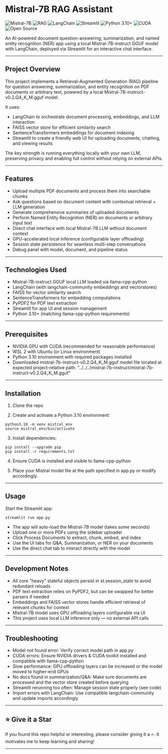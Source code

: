# Mistral-7B RAG Assistant
![Mistral-7B](https://img.shields.io/badge/LLM-Mistral--7B-informational)
![RAG](https://img.shields.io/badge/RAG-Retrieval%20Augmented%20Generation-purple)
![LangChain](https://img.shields.io/badge/Framework-LangChain-yellowgreen)
![Streamlit](https://img.shields.io/badge/UI%20Framework-Streamlit-orange)
![Python 3.10+](https://img.shields.io/badge/python-3.10%2B-blue)
![CUDA](https://img.shields.io/badge/GPU-Required-important)
![Open Source](https://img.shields.io/badge/Open%20Source-Yes-brightgreen)

An AI-powered document question-answering, summarization, and named entity recognition (NER) app using a local Mistral-7B-instruct GGUF model with LangChain, deployed via Streamlit for an interactive chat interface.

---

## Project Overview
This project implements a Retrieval-Augmented Generation (RAG) pipeline for question answering, summarization, and entity recognition on PDF documents or arbitrary text, powered by a local Mistral-7B-instruct-v0.2.Q4_K_M.gguf model.

It uses:
- LangChain to orchestrate document processing, embeddings, and LLM interaction
- FAISS vector store for efficient similarity search
- SentenceTransformers embeddings for document indexing
- Streamlit to create a friendly web UI for uploading documents, chatting, and viewing results

The key strength is running everything locally with your own LLM, preserving privacy and enabling full control without relying on external APIs.

---

## Features
- Upload multiple PDF documents and process them into searchable chunks
- Ask questions based on document content with contextual retrieval + LLM generation
- Generate comprehensive summaries of uploaded documents
- Perform Named Entity Recognition (NER) on documents or arbitrary input text
- Direct chat interface with local Mistral-7B LLM without document context
- GPU-accelerated local inference (configurable layer offloading)
- Session state persistence for seamless multi-step conversations
- Debug panel with model, document, and pipeline status

---

## Technologies Used
- Mistral-7B-instruct GGUF local LLM loaded via llama-cpp-python
- LangChain (with langchain-community embeddings and vectorstores)
- FAISS for vector similarity search
- SentenceTransformers for embedding computations
- PyPDF2 for PDF text extraction
- Streamlit for app UI and session management
- Python 3.10+ (matching llama-cpp-python requirements)

---

## Prerequisites
- NVIDIA GPU with CUDA (recommended for reasonable performance)
- WSL 2 with Ubuntu (or Linux environment)
- Python 3.10 environment with required packages installed
- Downloaded mistral-7b-instruct-v0.2.Q4_K_M.gguf model file located at expected project-relative path: "../../../mistral-7b-instruct/mistral-7b-instruct-v0.2.Q4_K_M.gguf"

---

## Installation
1. Clone the repo

2. Create and activate a Python 3.10 environment:
```
python3.10 -m venv mistral_env
source mistral_env/bin/activate
```

3. Install dependencies:
```
pip install --upgrade pip
pip install -r requirements.txt
```

4. Ensure CUDA is installed and visible to llama-cpp-python

5. Place your Mistral model file at the path specified in app.py or modify accordingly.

---

## Usage
Start the Streamlit app:
```
streamlit run app.py
```

- The app will auto-load the Mistral-7B model (takes some seconds)
- Upload one or more PDFs using the sidebar uploader
- Click Process Documents to extract, chunk, embed, and index
- Use the UI tabs for Q&A, Summarization, or NER on your documents
- Use the direct chat tab to interact directly with the model

---

## Development Notes
- All core "heavy" stateful objects persist in st.session_state to avoid redundant reloads
- PDF text extraction relies on PyPDF2, but can be swapped for better parsers if needed
- Embeddings and FAISS vector stores handle efficient retrieval of relevant chunks for context
- Mistral-7B model uses GPU offloading layers configurable via UI
- This project uses local LLM inference only — no external API calls

---

## Troubleshooting
- Model not found error: Verify correct model path in app.py
- CUDA errors: Ensure NVIDIA drivers & CUDA toolkit installed and compatible with llama-cpp-python
- Slow performance: GPU offloading layers can be increased or the model moved to higher-end GPUs
- No docs found in summarization/Q&A: Make sure documents are processed and the vector store created before querying
- Streamlit rerunning too often: Manage session state properly (see code)
- Import errors with LangChain: Use compatible langchain-community and update imports accordingly

---

## ⭐️ Give it a Star

If you found this repo helpful or interesting, please consider giving it a ⭐️. It motivates me to keep learning and sharing!

---
